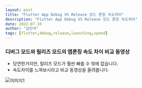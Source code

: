 ```yaml
---
layout: post
title: "Flutter App Debug VS Release 모드 론칭 속도차이"
description: "Flutter App Debug VS Release 모드 론칭 속도차이"
date: 2022-07-16
author: "김민석"
tags: [flutter,debug,release,launching,speed]
---
```

### 디버그 모드와 릴리즈 모드의 앱론칭 속도 차이 비교 동영상

- 당연한거지만, 릴리즈 모드가 훨씬 빠를 수 밖에 없습니다.
- 속도차이를 느껴보시라고 비교 동영상을 올려봅니다.

![이미지1](https://reddol18.github.io/dev5min/images/20220716/1/1.gif)
